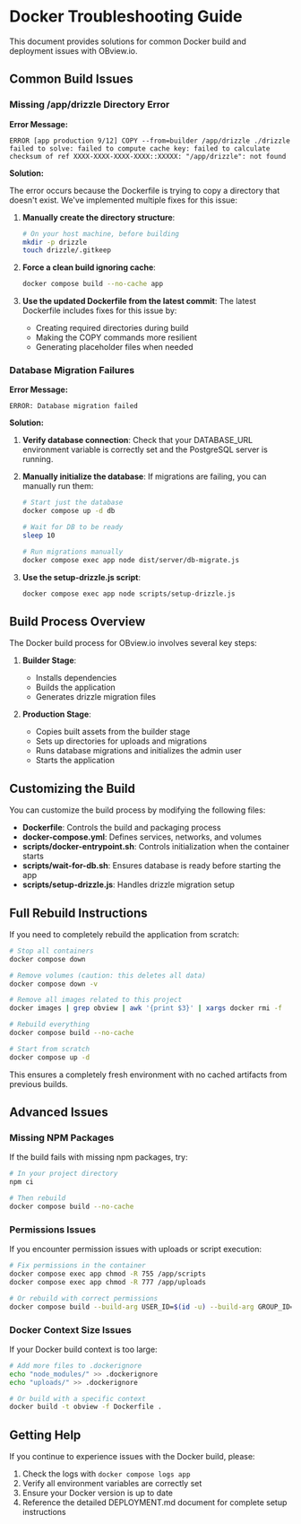 # Docker Troubleshooting Guide

This document provides solutions for common Docker build and deployment issues with OBview.io.

## Common Build Issues

### Missing /app/drizzle Directory Error

**Error Message:**
```
ERROR [app production 9/12] COPY --from=builder /app/drizzle ./drizzle
failed to solve: failed to compute cache key: failed to calculate checksum of ref XXXX-XXXX-XXXX-XXXX::XXXXX: "/app/drizzle": not found
```

**Solution:**

The error occurs because the Dockerfile is trying to copy a directory that doesn't exist. We've implemented multiple fixes for this issue:

1. **Manually create the directory structure**:
   ```bash
   # On your host machine, before building
   mkdir -p drizzle
   touch drizzle/.gitkeep
   ```

2. **Force a clean build ignoring cache**:
   ```bash
   docker compose build --no-cache app
   ```

3. **Use the updated Dockerfile from the latest commit**:
   The latest Dockerfile includes fixes for this issue by:
   - Creating required directories during build
   - Making the COPY commands more resilient
   - Generating placeholder files when needed

### Database Migration Failures

**Error Message:**
```
ERROR: Database migration failed
```

**Solution:**

1. **Verify database connection**:
   Check that your DATABASE_URL environment variable is correctly set and the PostgreSQL server is running.

2. **Manually initialize the database**:
   If migrations are failing, you can manually run them:
   ```bash
   # Start just the database
   docker compose up -d db
   
   # Wait for DB to be ready
   sleep 10
   
   # Run migrations manually
   docker compose exec app node dist/server/db-migrate.js
   ```

3. **Use the setup-drizzle.js script**:
   ```bash
   docker compose exec app node scripts/setup-drizzle.js
   ```

## Build Process Overview

The Docker build process for OBview.io involves several key steps:

1. **Builder Stage**:
   - Installs dependencies
   - Builds the application
   - Generates drizzle migration files

2. **Production Stage**:
   - Copies built assets from the builder stage
   - Sets up directories for uploads and migrations
   - Runs database migrations and initializes the admin user
   - Starts the application

## Customizing the Build

You can customize the build process by modifying the following files:

- **Dockerfile**: Controls the build and packaging process
- **docker-compose.yml**: Defines services, networks, and volumes
- **scripts/docker-entrypoint.sh**: Controls initialization when the container starts
- **scripts/wait-for-db.sh**: Ensures database is ready before starting the app
- **scripts/setup-drizzle.js**: Handles drizzle migration setup

## Full Rebuild Instructions

If you need to completely rebuild the application from scratch:

```bash
# Stop all containers
docker compose down

# Remove volumes (caution: this deletes all data)
docker compose down -v

# Remove all images related to this project
docker images | grep obview | awk '{print $3}' | xargs docker rmi -f

# Rebuild everything
docker compose build --no-cache

# Start from scratch
docker compose up -d
```

This ensures a completely fresh environment with no cached artifacts from previous builds.

## Advanced Issues

### Missing NPM Packages

If the build fails with missing npm packages, try:

```bash
# In your project directory
npm ci

# Then rebuild
docker compose build --no-cache
```

### Permissions Issues

If you encounter permission issues with uploads or script execution:

```bash
# Fix permissions in the container
docker compose exec app chmod -R 755 /app/scripts
docker compose exec app chmod -R 777 /app/uploads

# Or rebuild with correct permissions
docker compose build --build-arg USER_ID=$(id -u) --build-arg GROUP_ID=$(id -g)
```

### Docker Context Size Issues

If your Docker build context is too large:

```bash
# Add more files to .dockerignore
echo "node_modules/" >> .dockerignore
echo "uploads/" >> .dockerignore

# Or build with a specific context
docker build -t obview -f Dockerfile .
```

## Getting Help

If you continue to experience issues with the Docker build, please:

1. Check the logs with `docker compose logs app`
2. Verify all environment variables are correctly set
3. Ensure your Docker version is up to date
4. Reference the detailed DEPLOYMENT.md document for complete setup instructions